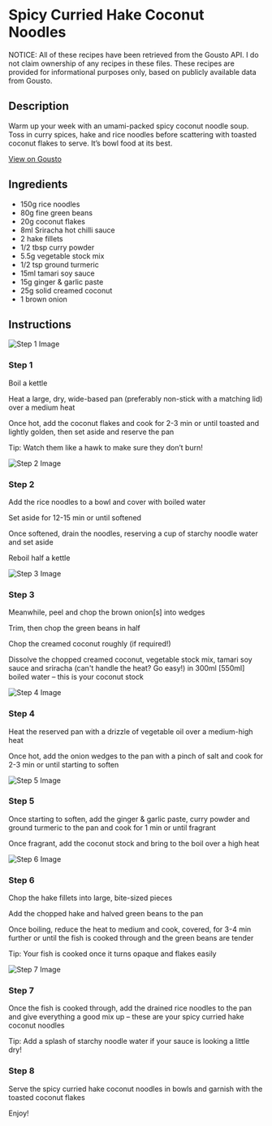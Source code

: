# Spicy Curried Hake Coconut Noodles

NOTICE: All of these recipes have been retrieved from the Gousto API. I do not claim ownership of any recipes in these files. These recipes are provided for informational purposes only, based on publicly available data from Gousto.

## Description

Warm up your week with an umami-packed spicy coconut noodle soup. Toss in curry spices, hake and rice noodles before scattering with toasted coconut flakes to serve. It’s bowl food at its best.


[View on Gousto](https://www.gousto.co.uk/recipes/cookbook/spicy-curried-hake-coconut-noodles)

## Ingredients

- 150g rice noodles
- 80g fine green beans
- 20g coconut flakes 
- 8ml Sriracha hot chilli sauce 
- 2 hake fillets
- 1/2 tbsp curry powder
- 5.5g vegetable stock mix
- 1/2 tsp ground turmeric
- 15ml tamari soy sauce
- 15g ginger & garlic paste
- 25g solid creamed coconut
- 1 brown onion

## Instructions

![Step 1 Image](https://production-media.gousto.co.uk/cms/recipe-step-image/Step-1-1682419405640-x200.jpg)

### Step 1

Boil a kettle

Heat a large, dry, wide-based pan (preferably non-stick with a matching lid) over a medium heat

Once hot, add the coconut flakes and cook for 2-3 min or until toasted and lightly golden, then set aside and reserve the pan

Tip: Watch them like a hawk to make sure they don’t burn!

![Step 2 Image](https://production-media.gousto.co.uk/cms/recipe-step-image/Step-2-1682419409276-x200.jpg)

### Step 2

Add the rice noodles to a bowl and cover with boiled water

Set aside for 12-15 min or until softened

Once softened, drain the noodles, reserving a cup of starchy noodle water and set aside

Reboil half a kettle

![Step 3 Image](https://production-media.gousto.co.uk/cms/recipe-step-image/Step-3-1682419412797-x200.jpg)

### Step 3

Meanwhile, peel and chop the brown onion<span class="text-danger">[s] </span>into wedges

Trim, then chop the green beans in half

Chop the creamed coconut roughly (if required!)

Dissolve the chopped creamed coconut, vegetable stock mix, tamari soy sauce and sriracha (can't handle the heat? Go easy!) in 300ml <span class="text-danger">[550ml]</span> boiled water – this is your coconut stock

![Step 4 Image](https://production-media.gousto.co.uk/cms/recipe-step-image/Step-4-1682419416637-x200.jpg)

### Step 4

Heat the reserved pan with a drizzle of vegetable oil over a medium-high heat

Once hot, add the onion wedges to the pan with a pinch of salt and cook for 2-3 min or until starting to soften

![Step 5 Image](https://production-media.gousto.co.uk/cms/recipe-step-image/Step-5-1682419420259-x200.jpg)

### Step 5

Once starting to soften, add the ginger & garlic paste, curry powder and ground turmeric to the pan and cook for 1 min or until fragrant

Once fragrant, add the coconut stock and bring to the boil over a high heat

![Step 6 Image](https://production-media.gousto.co.uk/cms/recipe-step-image/Step-6-1682419423928-x200.jpg)

### Step 6

Chop the hake fillets into large, bite-sized pieces

Add the chopped hake and halved green beans to the pan

Once boiling, reduce the heat to medium and cook, covered, for 3-4 min further or until the fish is cooked through and the green beans are tender

Tip: Your fish is cooked once it turns opaque and flakes easily

![Step 7 Image](https://production-media.gousto.co.uk/cms/recipe-step-image/Step-7-1682419428038-x200.jpg)

### Step 7

Once the fish is cooked through, add the drained rice noodles to the pan and give everything a good mix up – these are your spicy curried hake coconut noodles

Tip: Add a splash of starchy noodle water if your sauce is looking a little dry!

### Step 8

Serve the spicy curried hake coconut noodles in bowls and garnish with the toasted coconut flakes

Enjoy!

